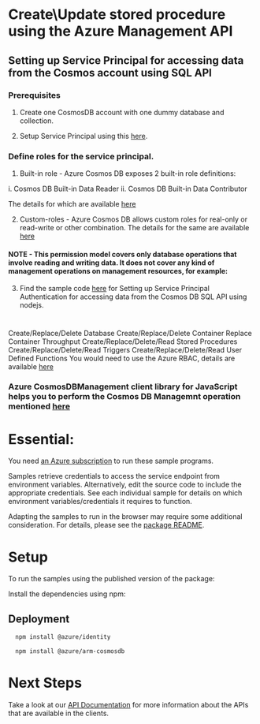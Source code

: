 # Create\Update stored procedure using the Azure Management API
## Setting up Service Principal for accessing data from the Cosmos account using SQL API
### Prerequisites

1. Create one CosmosDB account with one dummy database and collection.

2. Setup Service Principal using this [here](https://docs.microsoft.com/en-us/azure/active-directory/develop/howto-create-service-principal-portal). 

### Define roles for the service principal. 

1. Built-in role - Azure Cosmos DB exposes 2 built-in role definitions:

i. Cosmos DB Built-in Data Reader
ii. Cosmos DB Built-in Data Contributor

The details for which are available [here](https://docs.microsoft.com/en-us/azure/cosmos-db/how-to-setup-rbac#built-in-role-definitions)

2. Custom-roles - Azure Cosmos DB allows custom roles for real-only or read-write or other combination. The details for the same are available [here](https://docs.microsoft.com/en-us/azure/cosmos-db/how-to-setup-rbac#role-definitions)

#### NOTE - This permission model covers only database operations that involve reading and writing data. It does not cover any kind of management operations on management resources, for example:
3. Find the sample code [here](https://github.com/faizc/cosmos/tree/main/azure-cosmos-sp/azure-cosmos-nodejs-sp) for Setting up Service Principal Authentication for accessing data from the Cosmos DB SQL API using nodejs. 
#
Create/Replace/Delete Database
Create/Replace/Delete Container
Replace Container Throughput
Create/Replace/Delete/Read Stored Procedures
Create/Replace/Delete/Read Triggers
Create/Replace/Delete/Read User Defined Functions
You would need to use the Azure RBAC, details are available [here](https://docs.microsoft.com/en-us/azure/cosmos-db/how-to-setup-rbac#permission-model)

### Azure CosmosDBManagement client library for JavaScript helps you to perform the Cosmos DB Managemnt operation mentioned [here](https://docs.microsoft.com/en-us/javascript/api/@azure/arm-cosmosdb/?view=azure-node-preview)

# Essential:

You need [an Azure subscription](https://azure.microsoft.com/en-us/free/) to run these sample programs.

Samples retrieve credentials to access the service endpoint from environment variables. Alternatively, edit the source code to include the appropriate credentials. See each individual sample for details on which environment variables/credentials it requires to function.

Adapting the samples to run in the browser may require some additional consideration. For details, please see the [package README](https://github.com/Azure/azure-sdk-for-js/blob/main/sdk/cosmosdb/arm-cosmosdb/README.md).

# Setup

To run the samples using the published version of the package:

Install the dependencies using npm:


## Deployment


```bash
  npm install @azure/identity

  npm install @azure/arm-cosmosdb
```

# Next Steps
Take a look at our [API Documentation](https://docs.microsoft.com/en-us/javascript/api/@azure/arm-cosmosdb/?view=azure-node-preview) for more information about the APIs that are available in the clients.
